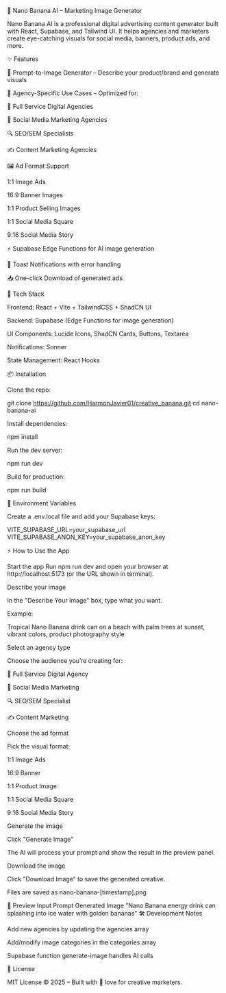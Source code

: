 🍌 Nano Banana AI – Marketing Image Generator

Nano Banana AI is a professional digital advertising content generator built with React, Supabase, and Tailwind UI.
It helps agencies and marketers create eye-catching visuals for social media, banners, product ads, and more.

✨ Features

🎨 Prompt-to-Image Generator – Describe your product/brand and generate visuals

🏢 Agency-Specific Use Cases – Optimized for:

🚀 Full Service Digital Agencies

📱 Social Media Marketing Agencies

🔍 SEO/SEM Specialists

✍️ Content Marketing Agencies

🖼 Ad Format Support

1:1 Image Ads

16:9 Banner Images

1:1 Product Selling Images

1:1 Social Media Square

9:16 Social Media Story

⚡ Supabase Edge Functions for AI image generation

🔔 Toast Notifications with error handling

📥 One-click Download of generated ads

🚀 Tech Stack

Frontend: React + Vite + TailwindCSS + ShadCN UI

Backend: Supabase (Edge Functions for image generation)

UI Components: Lucide Icons, ShadCN Cards, Buttons, Textarea

Notifications: Sonner

State Management: React Hooks

📦 Installation

Clone the repo:

git clone https://github.com/HarmonJavier01/creative_banana.git
cd nano-banana-ai

Install dependencies:

npm install

Run the dev server:

npm run dev

Build for production:

npm run build

🔑 Environment Variables

Create a .env.local file and add your Supabase keys:

VITE_SUPABASE_URL=your_supabase_url
VITE_SUPABASE_ANON_KEY=your_supabase_anon_key

⚡ How to Use the App

Start the app
Run npm run dev and open your browser at http://localhost:5173 (or the URL shown in terminal).

Describe your image

In the "Describe Your Image" box, type what you want.

Example:

Tropical Nano Banana drink can on a beach with palm trees at sunset, vibrant colors, product photography style

Select an agency type

Choose the audience you’re creating for:

🚀 Full Service Digital Agency

📱 Social Media Marketing

🔍 SEO/SEM Specialist

✍️ Content Marketing

Choose the ad format

Pick the visual format:

1:1 Image Ads

16:9 Banner

1:1 Product Image

1:1 Social Media Square

9:16 Social Media Story

Generate the image

Click "Generate Image"

The AI will process your prompt and show the result in the preview panel.

Download the image

Click "Download Image" to save the generated creative.

Files are saved as nano-banana-[timestamp].png

📸 Preview
Input Prompt Generated Image
"Nano Banana energy drink can splashing into ice water with golden bananas"
🛠 Development Notes

Add new agencies by updating the agencies array

Add/modify image categories in the categories array

Supabase function generate-image handles AI calls

📜 License

MIT License © 2025 – Built with 🍌 love for creative marketers.
